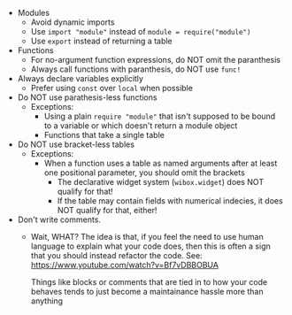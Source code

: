 - Modules
  - Avoid dynamic imports
  - Use `import "module"` instead of `module = require("module")`
  - Use `export` instead of returning a table
- Functions
  - For no-argument function expressions, do NOT omit the paranthesis
  - Always call functions with paranthesis, do NOT use `func!`
- Always declare variables explicitly
  - Prefer using `const` over `local` when possible
- Do NOT use parathesis-less functions
  - Exceptions:
    - Using a plain `require "module"` that isn't supposed to be bound to a variable or which doesn't return a module object
    - Functions that take a single table
- Do NOT use bracket-less tables
  - Exceptions:
    - When a function uses a table as named arguments after at least one positional parameter, you should omit the brackets
      - The declarative widget system (`wibox.widget`) does NOT qualify for that!
      - If the table may contain fields with numerical indecies, it does NOT qualify for that, either!
- Don't write comments.
  - Wait, WHAT? The idea is that, if you feel the need to use human language to explain what your code does, then
    this is often a sign that you should instead refactor the code. See: https://www.youtube.com/watch?v=Bf7vDBBOBUA

    Things like blocks or comments that are tied in to how your code behaves tends to just become a maintainance hassle more than anything